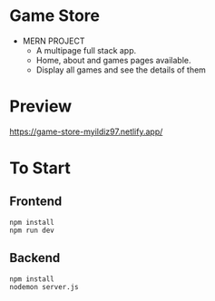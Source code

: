 # Game Store
- MERN PROJECT
  - A multipage full stack app.
  - Home, about and games pages available.
  - Display all games and see the details of them
# Preview
https://game-store-myildiz97.netlify.app/

# To Start
## Frontend
```
npm install
npm run dev
```
## Backend
```
npm install
nodemon server.js
```
